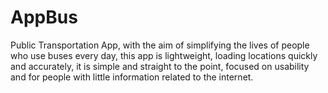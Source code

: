 # AppBus
Public Transportation App, with the aim of simplifying the lives of people who use buses every day, this app is lightweight, loading locations quickly and accurately, it is simple and straight to the point, focused on usability and for people with little information related to the internet.  
